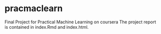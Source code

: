 # pracmaclearn
Final Project for Practical Machine Learning on coursera
The project report is contained in index.Rmd and index.html.
